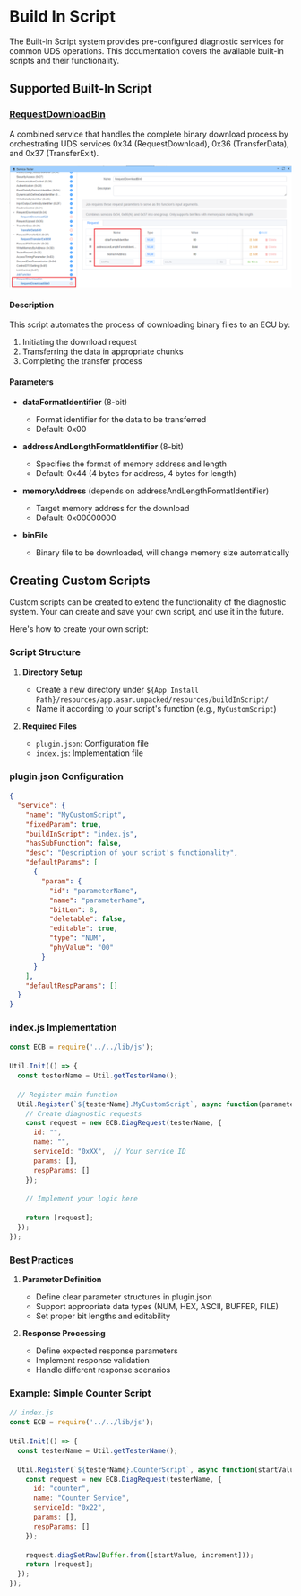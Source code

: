 # Build In Script

The Built-In Script system provides pre-configured diagnostic services for common UDS operations. This documentation covers the available built-in scripts and their functionality.

## Supported Built-In Script


### [RequestDownloadBin](https://github.com/ecubus/EcuBus-Pro/tree/master/resources/buildInScript/RequestDownloadBin)


A combined service that handles the complete binary download process by orchestrating UDS services 0x34 (RequestDownload), 0x36 (TransferData), and 0x37 (TransferExit).

![alt text](image.png)

#### Description
This script automates the process of downloading binary files to an ECU by:
1. Initiating the download request
2. Transferring the data in appropriate chunks
3. Completing the transfer process

#### Parameters

- **dataFormatIdentifier** (8-bit)
  - Format identifier for the data to be transferred
  - Default: 0x00

- **addressAndLengthFormatIdentifier** (8-bit)
  - Specifies the format of memory address and length
  - Default: 0x44 (4 bytes for address, 4 bytes for length)

- **memoryAddress** (depends on addressAndLengthFormatIdentifier)
  - Target memory address for the download
  - Default: 0x00000000

- **binFile** 
  - Binary file to be downloaded, will change memory size automatically

## Creating Custom Scripts

Custom scripts can be created to extend the functionality of the diagnostic system. Your can create and save your own script, and use it in the future.

Here's how to create your own script:

### Script Structure

1. **Directory Setup**
   - Create a new directory under `${App Install Path}/resources/app.asar.unpacked/resources/buildInScript/`
   - Name it according to your script's function (e.g., `MyCustomScript`)

2. **Required Files**
   - `plugin.json`: Configuration file
   - `index.js`: Implementation file

### plugin.json Configuration

```json
{
  "service": {
    "name": "MyCustomScript",
    "fixedParam": true,
    "buildInScript": "index.js",
    "hasSubFunction": false,
    "desc": "Description of your script's functionality",
    "defaultParams": [
      {
        "param": {
          "id": "parameterName",
          "name": "parameterName",
          "bitLen": 8,
          "deletable": false,
          "editable": true,
          "type": "NUM",
          "phyValue": "00"
        }
      }
    ],
    "defaultRespParams": []
  }
}
```

### index.js Implementation

```javascript
const ECB = require('../../lib/js');

Util.Init(() => {
  const testerName = Util.getTesterName();

  // Register main function
  Util.Register(`${testerName}.MyCustomScript`, async function(parameters) {
    // Create diagnostic requests
    const request = new ECB.DiagRequest(testerName, {
      id: "",
      name: "",
      serviceId: "0xXX",  // Your service ID
      params: [],
      respParams: []
    });

    // Implement your logic here
    
    return [request];
  });
});
```

### Best Practices

1. **Parameter Definition**
   - Define clear parameter structures in plugin.json
   - Support appropriate data types (NUM, HEX, ASCII, BUFFER, FILE)
   - Set proper bit lengths and editability

2. **Response Processing**
   - Define expected response parameters
   - Implement response validation
   - Handle different response scenarios


### Example: Simple Counter Script

```javascript
// index.js
const ECB = require('../../lib/js');

Util.Init(() => {
  const testerName = Util.getTesterName();

  Util.Register(`${testerName}.CounterScript`, async function(startValue, increment) {
    const request = new ECB.DiagRequest(testerName, {
      id: "counter",
      name: "Counter Service",
      serviceId: "0x22",
      params: [],
      respParams: []
    });

    request.diagSetRaw(Buffer.from([startValue, increment]));
    return [request];
  });
});
```




